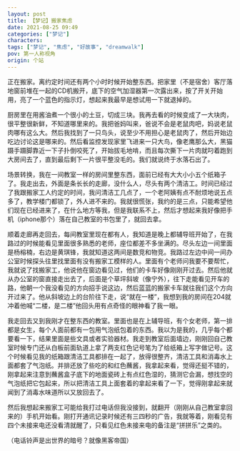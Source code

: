```yaml
---
layout: post
title: 【梦记】搬家焦虑
date: 2021-08-25 09:49
categories: ["梦记"]
characters: 
tags: ["梦记", "焦虑", "好故事", "dreamwalk"]
pov: 第一人称视角
origin: 个站
---
```


正在搬家。离约定时间还有两个小时时候开始整东西。把家里（不是宿舍）客厅落地窗前堆在一起的CD机搬开，底下的空气加湿器第一次露出来，按了开关开始用，亮了一个蓝色的指示灯，想起来我最早是想试用一下就退掉的。

厨房里在用酱油煮一个很小的土豆，切成三块。我再去看的时候变成了一大块肉，很平整很新鲜，不知道哪里来的。我把爸妈叫来，爸说不会是老鼠肉吧，妈说老鼠肉哪有这么大。然后我找到了一只鸟头，说至少不用担心是老鼠肉了，然后开始边吃边讨论这是哪来的。然后看监控发现家里飞进来一只大鸟，像老鹰那么大，黑猫蹑手蹑脚靠近一下子扑倒咬死了，开始拔毛地啃，而且每次撕下一片肉就叼着跑到大房间去了，直到最后剩下一片很平整没毛的。我们就说终于水落石出了。

场景转换，我在一间教室一样的房间里整东西，面前已经有大大小小五个纸箱子了。我走出去，外面是条长长的走廊，没什么人，尽头有两个清洁工。时间已经过了我跟搬家工人约定的时间，我问清洁工几点了，一个老阿姨有点不耐烦地说五点多了，教学楼门都锁了，外人进不来的。我就很慌张，我约的是三点，只能希望他们现在已经进来了，在什么地方等我，但是我联系不上，然后才想起来我好像把手机（iphone那个）落在自己教室的书包里了，就回去拿。

顺着走廊再走回去，每间教室里现在都有人，我知道是晚上都辅导班开始了，在我路过的时候能看见里面很多熟悉的老师，座位都差不多坐满的。尽头左边一间里面是杨榕楠，右边是黄琪锋，我就知道这两间是数竞和物竞。我路过左边中间一间办公室时候探头往里找里面有没有搬家工模样的人。里面有个老师问我要不要帮忙，我就说了找搬家工，他说他在窗边看见过，他们的卡车好像刚刚开过去。然后他就从办公室的窗直接走出去了，后面是个草坪斜坡（像宁外），往下走能看见开车的路，他朝一个我没看见的方向招手说这边，然后蓝蓝的搬家卡车就往我们这个方向开过来了。他从斜坡边上的台阶往下走，说“就在一楼”，我想到我的房间在204就冲着他喊“二楼，是二楼”他回头用有点奇怪的眼神看了我一眼。

我走回去又到我刚才在整东西的教室。里面也是在上辅导班，有个女老师，第一排都是女生，每个人面前都有一包用气泡纸包着的东西。我以为是我的，几乎每个都要看一下，结果里面是些文具或者实验器材。我走到教室后面墙边，刚刚回自己教室时候专门还从白板前面轨道上拿了两支红色记号笔为了给纸箱上写字做记号。这个时候看见我的纸箱跟清洁工具都排在一起了，放得很整齐，清洁工具和消毒水上面都套了气泡纸。并排还放了些吃的和红色蘸酱，我拿起来看，觉得还挺不错的，刚拿起来注意到蘸酱盒子底下的地面瓷砖上有点红色湿的，猜测它会漏，想找空的气泡纸把它包起来，所以把清洁工具上面套着的拿起来看了一下，觉得刚拿起来就闻到了消毒水味道所以又放回去了。

然后我想起来搬家工可能给我打过电话但我没接到，就翻开（刚刚从自己教室拿回来的）手机开始看。刚打开通讯记录时候还有三四秒的广告，我就等着，刚看见有四个未接来电还没看清就醒了，只看见红色未接来电的备注是“拼拼乐”之类的。

（电话铃声是出世界的暗号？就像黑客帝国）
